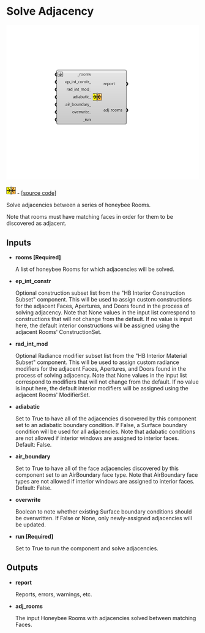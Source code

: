 # Solve Adjacency

![](../../.gitbook/assets/Solve_Adjacency.png)

![](../../.gitbook/assets/Solve_Adjacency%20%281%29.png) - [\[source code\]](https://github.com/ladybug-tools/honeybee-grasshopper-core/blob/master/honeybee_grasshopper_core/src//HB%20Solve%20Adjacency.py)

Solve adjacencies between a series of honeybee Rooms.

Note that rooms must have matching faces in order for them to be discovered as adjacent.

## Inputs

* **rooms \[Required\]**

  A list of honeybee Rooms for which adjacencies will be solved. 

* **ep\_int\_constr**

  Optional construction subset list from the "HB Interior Construction Subset" component. This will be used to assign custom constructions for the adjacent Faces, Apertures, and Doors found in the process of solving adjacency. Note that None values in the input list correspond to constructions that will not change from the default. If no value is input here, the default interior constructions will be assigned using the adjacent Rooms' ConstructionSet. 

* **rad\_int\_mod**

  Optional Radiance modifier subset list from the "HB Interior Material Subset" component. This will be used to assign custom radiance modifiers for the adjacent Faces, Apertures, and Doors found in the process of solving adjacency. Note that None values in the input list correspond to modifiers that will not change from the default. If no value is input here, the default interior modifiers will be assigned using the adjacent Rooms' ModifierSet. 

* **adiabatic**

  Set to True to have all of the adjacencies discovered by this component set to an adiabatic boundary condition. If False, a Surface boundary condition will be used for all adjacencies. Note that adabatic conditions are not allowed if interior windows are assigned to interior faces. Default: False. 

* **air\_boundary**

  Set to True to have all of the face adjacencies discovered by this component set to an AirBoundary face type. Note that AirBoundary face types are not allowed if interior windows are assigned to interior faces. Default: False. 

* **overwrite**

  Boolean to note whether existing Surface boundary conditions should be overwritten. If False or None, only newly-assigned adjacencies will be updated. 

* **run \[Required\]**

  Set to True to run the component and solve adjacencies. 

## Outputs

* **report**

  Reports, errors, warnings, etc. 

* **adj\_rooms**

  The input Honeybee Rooms with adjacencies solved between matching Faces. 

